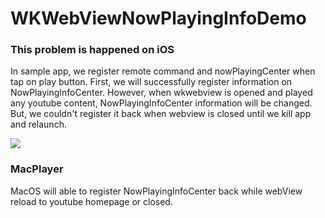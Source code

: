 # WKWebViewNowPlayingInfoDemo

### This problem is happened on iOS

In sample app, we register remote command and nowPlayingCenter when tap on play button.
First, we will successfully register information on NowPlayingInfoCenter. 
However, when wkwebview is opened and played any youtube content, NowPlayingInfoCenter information will be changed.
But, we couldn't register it back when webview is closed until we kill app and relaunch.

![](https://media.giphy.com/media/TjYckLokNsMt5RQfai/giphy.gif)


### MacPlayer
MacOS will able to register NowPlayingInfoCenter back while webView reload to youtube homepage or closed.
